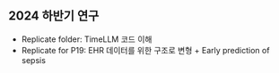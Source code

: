 ## 2024 하반기 연구  

- Replicate folder: TimeLLM 코드 이해
- Replicate for P19: EHR 데이터를 위한 구조로 변형 + Early prediction of sepsis
  